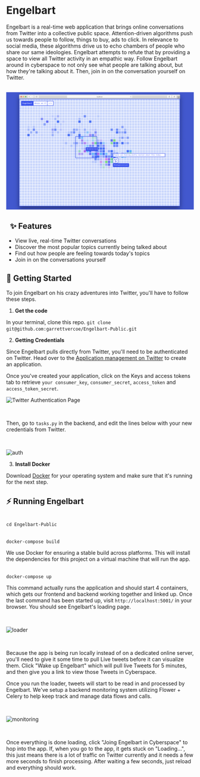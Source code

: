 # Engelbart

Engelbart is a real-time web application that brings online conversations from Twitter into a collective public space. Attention-driven algorithms push us towards people to follow, things to buy, ads to click. In relevance to social media, these algorithms drive us to echo chambers of people who share our same ideologies. Engelbart attempts to refute that by providing a space to view all Twitter activity in an empathic way. Follow Engelbart around in cyberspace to not only see what people are talking about, but how they're talking about it. Then, join in on the conversation yourself on Twitter.

&nbsp;
![cover](/Engelbart.png)

&nbsp;
✨ Features
---

* View live, real-time Twitter conversations
* Discover the most popular topics currently being talked about
* Find out how people are feeling towards today's topics
* Join in on the conversations yourself

🚀 Getting Started
---

To join Engelbart on his crazy adventures into Twitter, you'll have to follow these steps.

1. **Get the code**

  In your terminal, clone this repo.
```git clone git@github.com:garrettvercoe/Engelbart-Public.git```

2. **Getting Credentials**

  Since Engelbart pulls directly from Twitter, you'll need to be authenticated on Twitter.  Head over to the [Application management on Twitter](https://developer.twitter.com/en/apps) to create an application.
  
  Once you've created your application, click on the Keys and access tokens tab to retrieve `your consumer_key`, `consumer_secret`, `access_token` and `access_token_secret`.
  &nbsp;
  
![Twitter Authentication Page](https://camo.githubusercontent.com/c8c251be2fdc49039fb26a2e67d89feff3e63d34/68747470733a2f2f7370617469652e6769746875622e696f2f747769747465722d73747265616d696e672d6170692f696d616765732f747769747465722e6a7067)

&nbsp;

Then, go to `tasks.py` in the backend, and edit the lines below with your new credentials from Twitter.

&nbsp;

  ![auth](/auth.png)
  
&nbsp;
3. **Install Docker**

  Download [Docker](https://docs.docker.com/get-docker/) for your operating system and make sure that it's running for the next step.

⚡️ Running Engelbart
---

```

cd Engelbart-Public

```

```

docker-compose build

```

We use Docker for ensuring a stable build across platforms. This will install the dependencies for this project on a virtual machine that will run the app.

```

docker-compose up

```

This command actually runs the application and should start 4 containers, which gets our frontend and backend working together and linked up. Once the last command has been started up, visit `http://localhost:5001/` in your browser. You should see Engelbart's loading page.

&nbsp;

![loader](/Loader.png)

&nbsp;

Because the app is being run locally instead of on a dedicated online server, you'll need to give it some time to pull Live tweets before it can visualize them.
Click "Wake up Engelbart" which will pull live Tweets for 5 minutes, and then give you a link to view those Tweets in Cyberspace.


Once you run the loader, tweets will start to be read in and processed by Engelbart. We've setup a backend monitoring system utilizing Flower + Celery to help keep track and manage data flows and calls.

&nbsp;

![monitoring](/monitoring.png)

&nbsp;

Once everything is done loading, click "Joing Engelbart in Cyberspace" to hop into the app. If, when you go to the app, it gets stuck on "Loading...", this just means there is a lot of traffic on Twitter currently and it needs a few more seconds to finish processing. After waiting a few seconds, just reload and everything should work.

